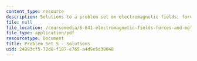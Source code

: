 ```yaml
---
content_type: resource
description: Solutions to a problem set on electromagnetic fields, forces, and motion.
file: null
file_location: /coursemedia/6-641-electromagnetic-fields-forces-and-motion-spring-2009/24893cf572d8f187e765a4d9e5d38048_MIT6_641s09_sol_pset05.pdf
file_type: application/pdf
resourcetype: Document
title: Problem Set 5 - Solutions
uid: 24893cf5-72d8-f187-e765-a4d9e5d38048
---
```

